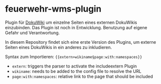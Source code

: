 # feuerwehr-wms-plugin
Plugin für [DokuWiki](https://www.dokuwiki.org/) um einzelne Seiten eines externen DokuWikis einzubinden.
Das Plugin ist noch in Entwicklung. Benutzung auf eigene Gefahr und Verantwortung.

In diesem Repository findet sich eine erste Version des Plugins, um externe Seiten eines DokuWikis in ein anderes zu inkludieren.

Syntax zum Importieren: `{{extern>wikiname§page:with:namespaces}}` 

 - `extern`: triggers the parser to activate the includeextern Plugin
 - `wikiname`: needs to be added to the config file to resolve the URL
 - `page:with:namespaces`: relative link to the page that should be included
